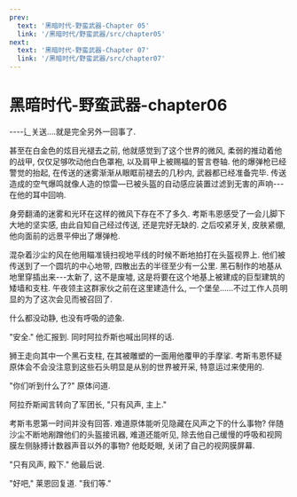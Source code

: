 ```yaml
---
prev:
  text: '黑暗时代-野蛮武器-Chapter 05'
  link: '/黑暗时代/野蛮武器/src/chapter05'
next:
  text: '黑暗时代-野蛮武器-Chapter 07'
  link: '/黑暗时代/野蛮武器/src/chapter07'
---
```


# 黑暗时代-野蛮武器-chapter06

----辶关送….就是完全另外一回事了.

甚至在白金色的炫目光褪去之前, 他就感觉到了这个世界的微风, 柔弱的推动着他的战甲, 仅仅足够吹动他白色罩袍, 以及肩甲上被赐福的誓言卷轴. 他的爆弹枪已经警觉的抬起, 在传送的迷雾渐渐从眼眶前褪去的几秒内, 武器都已经准备完毕. 传送造成的空气爆鸣就像人造的惊雷—已被头盔的自动感应装置过滤到无害的声响---在他的耳中回响.

身旁翻涌的迷雾和光环在这样的微风下存在不了多久. 考斯韦恩感受了一会儿脚下大地的坚实感, 由此自知自己经过传送, 还是完好无缺的. 之后咬紧牙关, 皮肤紧绷, 他向面前的远景平伸出了爆弹枪.

混杂着沙尘的风在他用瞄准镜扫视地平线的时候不断地拍打在头盔视界上. 他们被传送到了一个圆坑的中心地带, 四散出去的半径至少有一公里. 黑石制作的地基从地里穿插出来---太新了, 这不是废墟, 这是将要在这个地基上被建成的巨型建筑的矮墙和支柱. 午夜领主这群家伙之前在这里建造什么, 一个堡垒……不过工作人员明显的为了这次会见而被召回了.

什么都没动静, 也没有呼吸的迹象.

"安全." 他汇报到. 同时阿拉乔斯也喊出同样的话.

狮王走向其中一个黑石支柱, 在其被雕塑的一面用他覆甲的手摩挲. 考斯韦恩怀疑原体会不会没注意到这些石头明显是从别的世界被开采, 特意运过来使用的.

"你们听到什么了?" 原体问道.

阿拉乔斯闻言转向了军团长, "只有风声, 主上."

考斯韦恩第一时间并没有回答. 难道原体能听见隐藏在风声之下的什么事物? 伴随沙尘不断地剐蹭他们的头盔接讯器, 难道还能听见, 除去他自己缓慢的呼吸和视网膜左侧脉搏计数器声音以外的事物? 他眨眨眼, 关闭了自己的视网膜屏幕.

"只有风声, 殿下." 他最后说.

"好吧," 莱恩回复道. "我们等."
